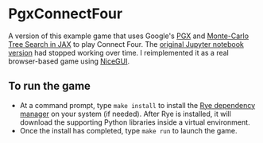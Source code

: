 # PgxConnectFour

A version of this example game that uses Google's [PGX](https://github.com/sotetsuk/pgx) and [Monte-Carlo Tree Search in JAX](https://github.com/google-deepmind/mctx) to play Connect Four. The [original Jupyter notebook version](https://colab.research.google.com/github/sotetsuk/pgx/blob/main/colab/mcts_connect_four.ipynb#scrollTo=aPYOMRQZamsk) had stopped working over time. I reimplemented it as a real browser-based game using [NiceGUI](https://nicegui.io/). 

## To run the game
* At a command prompt, type `make install` to install the [Rye dependency manager](https://rye.astral.sh/) on your system (if needed). After Rye is installed, it will download the supporting Python libraries inside a virtual environment.
* Once the install has completed, type `make run` to launch the game.
